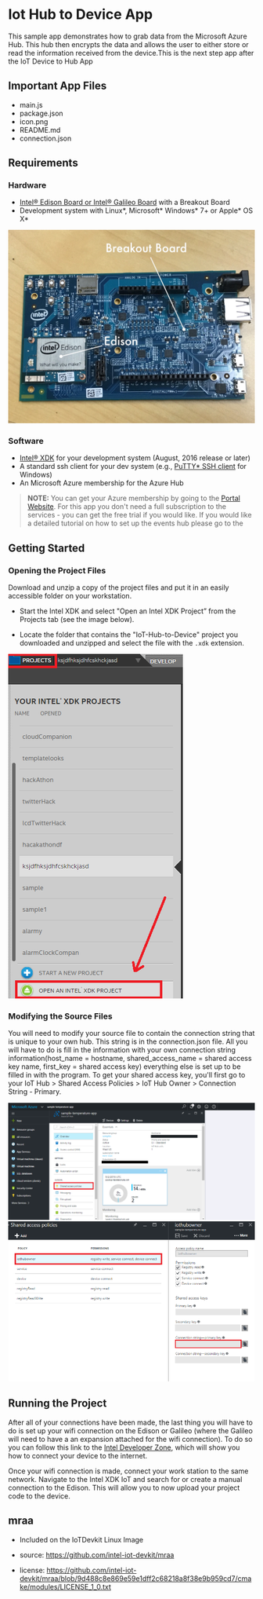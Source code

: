 Iot Hub to Device App
============================
This sample app demonstrates how to grab data from the Microsoft Azure Hub. This hub then encrypts the data and allows the user to either store or read the information received from the device.This is the next step app after the IoT Device to Hub App

Important App Files
---------------------------
* main.js
* package.json
* icon.png
* README.md
* connection.json

Requirements
------------

### Hardware
-	[Intel® Edison Board or Intel® Galileo Board](https://software.intel.com/iot/hardware/devkit) with a Breakout Board
-	Development system with Linux\*, Microsoft\* Windows\* 7+ or Apple\* OS X\*

![Intel Edison CPU module mounted on an Intel Edison breakout board](/img/breakoutBoard.JPG)

### Software
-   [Intel® XDK](http://xdk.intel.com) for your development system (August, 2016
    release or later)
-   A standard ssh client for your dev system (e.g., [PuTTY\* SSH
    client](http://www.putty.org/) for Windows)
-	An Microsoft Azure membership for the Azure Hub

>**NOTE:** You can get your Azure membership by going to the [Portal Website](https://portal.azure.com). For this app you don't need a full subscription to 
>the services - you can get the free trial if you would like. If you would like a
>detailed tutorial on how to set up the events hub please go to the 

Getting Started
---------------

### Opening the Project Files

Download and unzip a copy of the project files and put it in an
easily accessible folder on your workstation.

-   Start the Intel XDK and select "Open an Intel XDK Project” from the Projects
    tab (see the image below).

-   Locate the folder that contains the "IoT-Hub-to-Device" project you downloaded
    and unzipped and select the file with the `.xdk` extension.

![How to open an Intel XDK project](/img/projectExamp.png)

### Modifying the Source Files
You will need to modify your source file to contain the connection string that is unique to your own hub. This string is in the connection.json file. All you will have to do is fill in the information with your own connection string information(host\_name = hostname, shared\_access\_name = shared access key name, first\_key = shared access key) everything else is set up to be filled in with the program. To get your shared access key, you'll first go to your IoT Hub > Shared Access Policies > IoT Hub Owner > Connection String - Primary.

![Share Policies Page](/img/sharedAccess.png)
![Key Page](/img/key.png)

Running the Project
-------------------

After all of your connections have been made, the last thing you will have to do is set up your wifi connection on the Edison or Galileo (where the Galileo will need to have a an expansion attached for the wifi connection). To do so you can follow this link to the [Intel Developer Zone](https://software.intel.com/en-us/connecting-your-intel-edison-board-using-wifi), which will show you how to connect your device to the internet.

Once your wifi connection is made, connect your work station to the same network. Navigate to the Intel XDK IoT and search for or create a manual connection to the Edison. This will allow you to now upload your project code to the device.

mraa
--------------------------------------------
* Included on the IoTDevkit Linux Image 

* source:  https://github.com/intel-iot-devkit/mraa
* license:  https://github.com/intel-iot-devkit/mraa/blob/9d488c8e869e59e1dff2c68218a8f38e9b959cd7/cmake/modules/LICENSE_1_0.txt